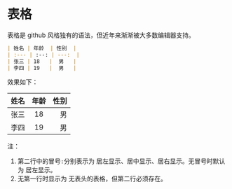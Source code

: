 # 表格

表格是 github 风格独有的语法，但近年来渐渐被大多数编辑器支持。

```markdown
| 姓名 | 年龄  | 性别  |
| :--- | :--: | ---:  |
| 张三 | 18   |  男   |
| 李四 | 19   |  男   |
```

效果如下：

| 姓名 | 年龄 | 性别 |
| :--- | :--: | ---: |
| 张三 |  18  |   男 |
| 李四 |  19  |   男 |

注：

1. 第二行中的冒号`:`分别表示为 居左显示、居中显示、居右显示。无冒号时默认为 居左显示。
2. 无第一行时显示为 无表头的表格，但第二行必须存在。


